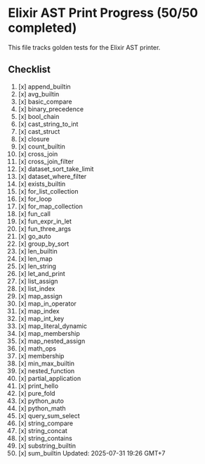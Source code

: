 # Elixir AST Print Progress (50/50 completed)

This file tracks golden tests for the Elixir AST printer.

## Checklist
1. [x] append_builtin
2. [x] avg_builtin
3. [x] basic_compare
4. [x] binary_precedence
5. [x] bool_chain
6. [x] cast_string_to_int
7. [x] cast_struct
8. [x] closure
9. [x] count_builtin
10. [x] cross_join
11. [x] cross_join_filter
12. [x] dataset_sort_take_limit
13. [x] dataset_where_filter
14. [x] exists_builtin
15. [x] for_list_collection
16. [x] for_loop
17. [x] for_map_collection
18. [x] fun_call
19. [x] fun_expr_in_let
20. [x] fun_three_args
21. [x] go_auto
22. [x] group_by_sort
23. [x] len_builtin
24. [x] len_map
25. [x] len_string
26. [x] let_and_print
27. [x] list_assign
28. [x] list_index
29. [x] map_assign
30. [x] map_in_operator
31. [x] map_index
32. [x] map_int_key
33. [x] map_literal_dynamic
34. [x] map_membership
35. [x] map_nested_assign
36. [x] math_ops
37. [x] membership
38. [x] min_max_builtin
39. [x] nested_function
40. [x] partial_application
41. [x] print_hello
42. [x] pure_fold
43. [x] python_auto
44. [x] python_math
45. [x] query_sum_select
46. [x] string_compare
47. [x] string_concat
48. [x] string_contains
49. [x] substring_builtin
50. [x] sum_builtin
Updated: 2025-07-31 19:26 GMT+7
